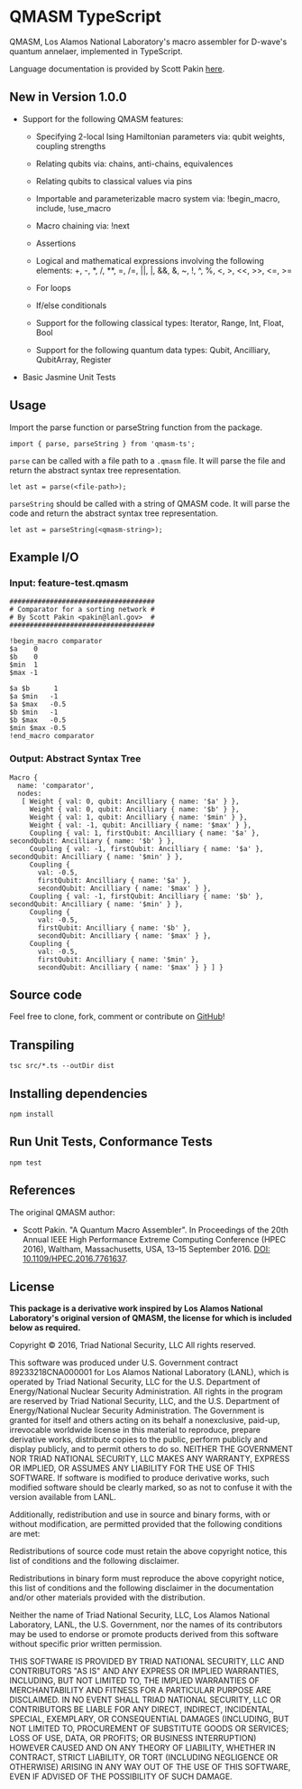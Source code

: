 # QMASM TypeScript

QMASM, Los Alamos National Laboratory's macro assembler for D-wave's quantum annelaer, implemented in TypeScript.

Language documentation is provided by Scott Pakin [here](https://github.com/lanl/qmasm/wiki).

## New in Version 1.0.0

- Support for the following QMASM features:

    - Specifying 2-local Ising Hamiltonian parameters via:
        qubit weights, coupling strengths

    - Relating qubits via:
        chains, anti-chains, equivalences
    
    - Relating qubits to classical values via pins

    - Importable and parameterizable macro system via:
        !begin_macro, include, !use_macro

    - Macro chaining via:
        !next

    - Assertions

    - Logical and mathematical expressions involving the following elements:
        \+, \-, \*, /, **, =, /=, ||, |, &&, &, ~, !, ^, %, <, >, <<, >>, <=, >=

    - For loops

    - If/else conditionals

    - Support for the following classical types:
        Iterator, Range, Int, Float, Bool

    - Support for the following quantum data types:
        Qubit, Ancilliary, QubitArray, Register

- Basic Jasmine Unit Tests

## Usage

Import the parse function or parseString function from the package.

```
import { parse, parseString } from 'qmasm-ts';
```

`parse` can be called with a file path to a `.qmasm` file. It will parse the file and return the abstract syntax tree representation.

```
let ast = parse(<file-path>);
```

`parseString` should be called with a string of QMASM code. It will parse the code and return the abstract syntax tree representation.

```
let ast = parseString(<qmasm-string>);
```

## Example I/O

### Input: feature-test.qmasm

```
####################################
# Comparator for a sorting network #
# By Scott Pakin <pakin@lanl.gov>  #
####################################

!begin_macro comparator
$a    0
$b    0 
$min  1
$max -1

$a $b      1
$a $min   -1
$a $max   -0.5
$b $min   -1
$b $max   -0.5
$min $max -0.5
!end_macro comparator

```

### Output: Abstract Syntax Tree

```
Macro {
  name: 'comparator',
  nodes:
   [ Weight { val: 0, qubit: Ancilliary { name: '$a' } },
     Weight { val: 0, qubit: Ancilliary { name: '$b' } },
     Weight { val: 1, qubit: Ancilliary { name: '$min' } },
     Weight { val: -1, qubit: Ancilliary { name: '$max' } },
     Coupling { val: 1, firstQubit: Ancilliary { name: '$a' }, secondQubit: Ancilliary { name: '$b' } },
     Coupling { val: -1, firstQubit: Ancilliary { name: '$a' }, secondQubit: Ancilliary { name: '$min' } },
     Coupling {
       val: -0.5,
       firstQubit: Ancilliary { name: '$a' },
       secondQubit: Ancilliary { name: '$max' } },
     Coupling { val: -1, firstQubit: Ancilliary { name: '$b' }, secondQubit: Ancilliary { name: '$min' } },
     Coupling {
       val: -0.5,
       firstQubit: Ancilliary { name: '$b' },
       secondQubit: Ancilliary { name: '$max' } },
     Coupling {
       val: -0.5,
       firstQubit: Ancilliary { name: '$min' },
       secondQubit: Ancilliary { name: '$max' } } ] }
```

## Source code

Feel free to clone, fork, comment or contribute on [GitHub](https://github.com/MackEdweise/qmasm-ts.git)!

## Transpiling

```
tsc src/*.ts --outDir dist
```

## Installing dependencies

```
npm install
```

## Run Unit Tests, Conformance Tests

```
npm test
```

## References

The original QMASM author:

- Scott Pakin. "A Quantum Macro Assembler". In Proceedings of the 20th Annual IEEE High Performance Extreme Computing Conference (HPEC 2016), Waltham, Massachusetts, USA, 13–15 September 2016. [DOI: 10.1109/HPEC.2016.7761637](http://dx.doi.org/10.1109/HPEC.2016.7761637).

## License

__This package is a derivative work inspired by Los Alamos National Laboratory's original version of QMASM, the license for which is included below as required.__

Copyright © 2016, Triad National Security, LLC All rights reserved.

This software was produced under U.S. Government contract 89233218CNA000001 for Los Alamos National Laboratory (LANL), which is operated by Triad National Security, LLC for the U.S. Department of Energy/National Nuclear Security Administration. All rights in the program are reserved by Triad National Security, LLC, and the U.S. Department of Energy/National Nuclear Security Administration. The Government is granted for itself and others acting on its behalf a nonexclusive, paid-up, irrevocable worldwide license in this material to reproduce, prepare derivative works, distribute copies to the public, perform publicly and display publicly, and to permit others to do so. NEITHER THE GOVERNMENT NOR TRIAD NATIONAL SECURITY, LLC MAKES ANY WARRANTY, EXPRESS OR IMPLIED, OR ASSUMES ANY LIABILITY FOR THE USE OF THIS SOFTWARE. If software is modified to produce derivative works, such modified software should be clearly marked, so as not to confuse it with the version available from LANL.

Additionally, redistribution and use in source and binary forms, with or without modification, are permitted provided that the following conditions are met:

Redistributions of source code must retain the above copyright notice, this list of conditions and the following disclaimer.

Redistributions in binary form must reproduce the above copyright notice, this list of conditions and the following disclaimer in the documentation and/or other materials provided with the distribution.

Neither the name of Triad National Security, LLC, Los Alamos National Laboratory, LANL, the U.S. Government, nor the names of its contributors may be used to endorse or promote products derived from this software without specific prior written permission.

THIS SOFTWARE IS PROVIDED BY TRIAD NATIONAL SECURITY, LLC AND CONTRIBUTORS "AS IS" AND ANY EXPRESS OR IMPLIED WARRANTIES, INCLUDING, BUT NOT LIMITED TO, THE IMPLIED WARRANTIES OF MERCHANTABILITY AND FITNESS FOR A PARTICULAR PURPOSE ARE DISCLAIMED. IN NO EVENT SHALL TRIAD NATIONAL SECURITY, LLC OR CONTRIBUTORS BE LIABLE FOR ANY DIRECT, INDIRECT, INCIDENTAL, SPECIAL, EXEMPLARY, OR CONSEQUENTIAL DAMAGES (INCLUDING, BUT NOT LIMITED TO, PROCUREMENT OF SUBSTITUTE GOODS OR SERVICES; LOSS OF USE, DATA, OR PROFITS; OR BUSINESS INTERRUPTION) HOWEVER CAUSED AND ON ANY THEORY OF LIABILITY, WHETHER IN CONTRACT, STRICT LIABILITY, OR TORT (INCLUDING NEGLIGENCE OR OTHERWISE) ARISING IN ANY WAY OUT OF THE USE OF THIS SOFTWARE, EVEN IF ADVISED OF THE POSSIBILITY OF SUCH DAMAGE.
